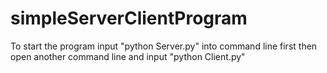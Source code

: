 # simpleServerClientProgram
To start the program input "python Server.py" into command line first then open another command line and input "python Client.py"
